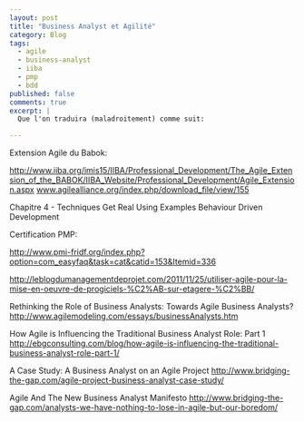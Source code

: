 ```yaml
---
layout: post
title: "Business Analyst et Agilité"
category: Blog
tags:
  - agile
  - business-analyst
  - iiba
  - pmp
  - bdd
published: false
comments: true
excerpt: |
  Que l'on traduira (maladroitement) comme suit:

---
```



Extension Agile du Babok:

http://www.iiba.org/imis15/IIBA/Professional_Development/The_Agile_Extension_of_the_BABOK/IIBA_Website/Professional_Development/Agile_Extension.aspx
www.agilealliance.org/index.php/download_file/view/155

Chapitre 4 - Techniques
  Get Real Using Examples
    Behaviour Driven Development


Certification PMP:

http://www.pmi-fridf.org/index.php?option=com_easyfaq&task=cat&catid=153&Itemid=336



http://leblogdumanagementdeprojet.com/2011/11/25/utiliser-agile-pour-la-mise-en-oeuvre-de-progiciels-%C2%AB-sur-etagere-%C2%BB/

Rethinking the Role of Business Analysts: Towards Agile Business Analysts?
http://www.agilemodeling.com/essays/businessAnalysts.htm

How Agile is Influencing the Traditional Business Analyst Role: Part 1
http://ebgconsulting.com/blog/how-agile-is-influencing-the-traditional-business-analyst-role-part-1/


A Case Study: A Business Analyst on an Agile Project
http://www.bridging-the-gap.com/agile-project-business-analyst-case-study/

Agile And The New Business Analyst Manifesto
http://www.bridging-the-gap.com/analysts-we-have-nothing-to-lose-in-agile-but-our-boredom/
